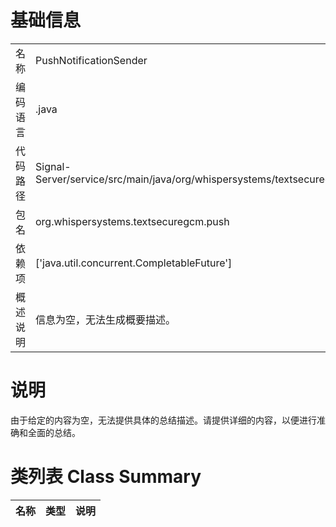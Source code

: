 # 基础信息

|      |      |
|------|------|
| 名称 | PushNotificationSender |
| 编码语言 | .java |
| 代码路径 | Signal-Server/service/src/main/java/org/whispersystems/textsecuregcm/push/PushNotificationSender.java |
| 包名 | org.whispersystems.textsecuregcm.push |
| 依赖项 | ['java.util.concurrent.CompletableFuture'] |
| 概述说明 | 信息为空，无法生成概要描述。 |

# 说明

由于给定的内容为空，无法提供具体的总结描述。请提供详细的内容，以便进行准确和全面的总结。

# 类列表 Class Summary

| 名称   | 类型  | 说明 |
|-------|------|-------------|




